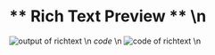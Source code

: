 # ** Rich Text Preview ** \n
![output of richtext](https://github.com/MosasaUnited/TestApp/assets/79766907/36a5c6fa-4afb-493a-9de0-715f141dd1c4) \n
*code* \n
![code of richtext](https://github.com/MosasaUnited/TestApp/assets/79766907/2dd7130a-d9cf-4bcc-b043-4015e9fe2269) \n


 
